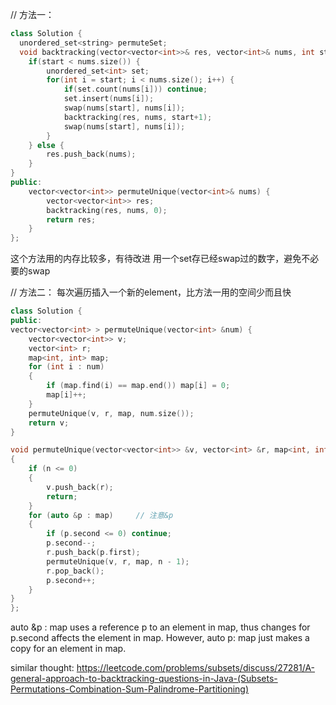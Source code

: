 // 方法一：
```cpp
class Solution {
  unordered_set<string> permuteSet;
  void backtracking(vector<vector<int>>& res, vector<int>& nums, int start) {
    if(start < nums.size()) {
        unordered_set<int> set;
        for(int i = start; i < nums.size(); i++) {
            if(set.count(nums[i])) continue;
            set.insert(nums[i]);
            swap(nums[start], nums[i]);
            backtracking(res, nums, start+1);
            swap(nums[start], nums[i]);
        }
    } else {
        res.push_back(nums);
    }
}
public:
    vector<vector<int>> permuteUnique(vector<int>& nums) {
        vector<vector<int>> res;
        backtracking(res, nums, 0);
        return res;
    }
};
```

这个方法用的内存比较多，有待改进
用一个set存已经swap过的数字，避免不必要的swap


// 方法二： 每次遍历插入一个新的element，比方法一用的空间少而且快
```cpp
class Solution {
public:
vector<vector<int> > permuteUnique(vector<int> &num) {
    vector<vector<int>> v;
    vector<int> r;
    map<int, int> map;
    for (int i : num)
    {
        if (map.find(i) == map.end()) map[i] = 0;
        map[i]++;
    }
    permuteUnique(v, r, map, num.size());
    return v;
}

void permuteUnique(vector<vector<int>> &v, vector<int> &r, map<int, int> &map, int n)
{
    if (n <= 0)
    {
        v.push_back(r);
        return;
    }
    for (auto &p : map)     // 注意&p
    {
        if (p.second <= 0) continue;
        p.second--;
        r.push_back(p.first);
        permuteUnique(v, r, map, n - 1);
        r.pop_back();
        p.second++;
    }
}
};
```

auto &p : map uses a reference p to an element in map, thus changes for p.second affects the element in map. 
However, auto p: map just makes a copy for an element in map.

similar thought:
https://leetcode.com/problems/subsets/discuss/27281/A-general-approach-to-backtracking-questions-in-Java-(Subsets-Permutations-Combination-Sum-Palindrome-Partitioning)